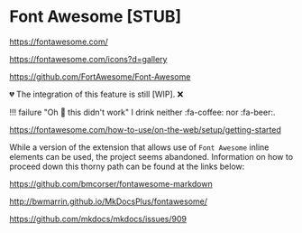 # Font Awesome [STUB]

<https://fontawesome.com/>

<https://fontawesome.com/icons?d=gallery>

<https://github.com/FortAwesome/Font-Awesome>

:broken_heart: The integration of this feature is still [WIP]. :x:

!!! failure "Oh :shit: this didn't work"
    I drink neither :fa-coffee: nor :fa-beer:.

<https://fontawesome.com/how-to-use/on-the-web/setup/getting-started>

While a version of the extension that allows use of `Font Awesome`
inline elements can be used, the project seems abandoned.
Information on how to proceed down this thorny path can be found at the links below:

<https://github.com/bmcorser/fontawesome-markdown>

<http://bwmarrin.github.io/MkDocsPlus/fontawesome/>

<https://github.com/mkdocs/mkdocs/issues/909>
